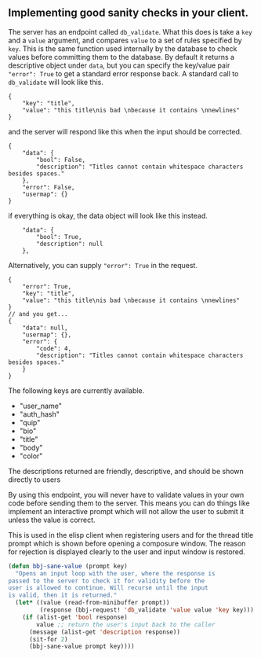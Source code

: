 ## Implementing good sanity checks in your client.

The server has an endpoint called `db_validate`. What this does is take
a `key` and a `value` argument, and compares `value` to a set of rules specified by
`key`. This is the same function used internally by the database to check
values before committing them to the database. By default it returns a
descriptive object under `data`, but you can specify the key/value pair
`"error": True` to get a standard error response back. A standard call
to `db_validate` will look like this.

```
{
    "key": "title",
    "value": "this title\nis bad \nbecause it contains \nnewlines"
}
```

and the server will respond like this when the input should be corrected.

```
{
    "data": {
        "bool": False,
        "description": "Titles cannot contain whitespace characters besides spaces."
    },
    "error": False,
    "usermap": {}
}
```

if everything is okay, the data object will look like this instead.

```
    "data": {
        "bool": True,
        "description": null
    },
```

Alternatively, you can supply `"error": True` in the request.

```
{
    "error": True,
    "key": "title",
    "value": "this title\nis bad \nbecause it contains \nnewlines"
}
// and you get...
{
    "data": null,
    "usermap": {},
    "error": {
        "code": 4,
        "description": "Titles cannot contain whitespace characters besides spaces."
    }
}
```

The following keys are currently available.

  * "user_name"
  * "auth_hash"
  * "quip"
  * "bio"
  * "title"
  * "body"
  * "color"

The descriptions returned are friendly, descriptive, and should be shown
directly to users


By using this endpoint, you will never have to validate values in your
own code before sending them to the server. This means you can do things
like implement an interactive prompt which will not allow the user to
submit it unless the value is correct.

This is used in the elisp client when registering users and for the thread
title prompt which is shown before opening a composure window. The reason
for rejection is displayed clearly to the user and input window is restored.

```lisp
(defun bbj-sane-value (prompt key)
  "Opens an input loop with the user, where the response is
passed to the server to check it for validity before the
user is allowed to continue. Will recurse until the input
is valid, then it is returned."
  (let* ((value (read-from-minibuffer prompt))
         (response (bbj-request! 'db_validate 'value value 'key key)))
    (if (alist-get 'bool response)
        value ;; return the user's input back to the caller
      (message (alist-get 'description response))
      (sit-for 2)
      (bbj-sane-value prompt key))))
```
